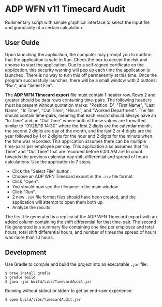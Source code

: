# ADP WFN v11 Timecard Audit
Rudimentary script with simple graphical interface to select the input file and granularity of a certain calculation.

## User Guide
Upon launching the application, the computer may prompt you to confirm that the application is safe to Run.  Check the box to accept the risk and choose to start the application.  Due to a self-signed certificate on the application, this security warning will pop up each time the application is launched.  There is no way to turn this off permanently at this time.
Once the program successfully launches, there will be a small window with 2 buttons: "Run", and "Select File".  

The <strong>ADP WFN Timecard export</strong> file must contain 1 header row. Rows 2 and greater should be data rows containing time-pairs. The following headers must be present without quotation marks: "Position ID", "First Name", "Last Name", "In Time", "Out Time", "Hours", and "Worked Department".  The file should contain time-pairs, meaning that each record should always have an "In Time" and an "Out Time" where both of these values are formatted similar to "01/25/16 14:30" where the first 2 digits are the calendar month, the second 2 digits are day of the month, and the last 2 or 4 digits are the year followed by 1 or 2 digits for the hour and 2 digits for the minute when the time was recorded.  This application assumes there can be multiple time-pairs per employee per day.  This application also assumes that "In Time" and "Out Time" that are recorded before 6:00 AM are to count towards the previous calendar day shift differential and spread of hours calculations.
Use the application in 7 steps.

 * Click the "Select File" button.
 * Choose an ADP WFN Timecard export in the <code>.csv</code> file format.
 * Click "Open".
 * You should now see the filename in the main window.
 * Click "Run".
 * 2 new <code>.csv</code> file format files should have been created, and the application will attempt to open them both up.
 * Analyze the results.

The first file generated is a replica of the ADP WFN Timecard export with an added column containing the shift differential for that time-pair.
The second file generated is a summary file containing one line per employee and total hours, total shift differential hours, and number of times the spread of hours was more than 10 hours.

## Development
Use Gradle to compile and build the project into an executable `.jar` file:  
```
$ brew install gradle
$ gradle build
$ java -jar build/libs/TimecardAudit.jar
```
Running without stdout or stderr to get an end-user experience:  
```
$ open build/libs/TimecardAudit.jar
```

